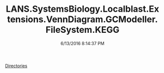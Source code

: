 ﻿---
title: LANS.SystemsBiology.Localblast.Extensions.VennDiagram.GCModeller.FileSystem.KEGG
date: 6/13/2016 8:14:37 PM
---

[Directories](T-LANS.SystemsBiology.Localblast.Extensions.VennDiagram.GCModeller.FileSystem.KEGG.Directories.html)
